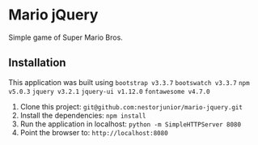 # Mario jQuery

Simple game of Super Mario Bros.

## Installation

This application was built using `bootstrap v3.3.7` `bootswatch v3.3.7` `npm v5.0.3` `jquery v3.2.1` `jquery-ui v1.12.0` `fontawesome v4.7.0`

1. Clone this project: `git@github.com:nestorjunior/mario-jquery.git`
2. Install the dependencies: `npm install`
3. Run the application in localhost: `python -m SimpleHTTPServer 8080`
4. Point the browser to: `http://localhost:8080`
